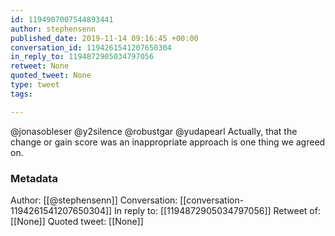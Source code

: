 ```yaml
---
id: 1194907007544893441
author: stephensenn
published_date: 2019-11-14 09:16:45 +00:00
conversation_id: 1194261541207650304
in_reply_to: 1194872905034797056
retweet: None
quoted_tweet: None
type: tweet
tags:

---
```


@jonasobleser @y2silence @robustgar @yudapearl Actually, that the change or gain score was an inappropriate approach is one thing we agreed on.

### Metadata

Author: [[@stephensenn]]
Conversation: [[conversation-1194261541207650304]]
In reply to: [[1194872905034797056]]
Retweet of: [[None]]
Quoted tweet: [[None]]
